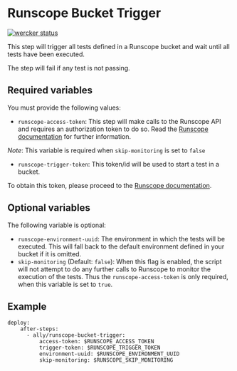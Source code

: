 # Runscope Bucket Trigger

[![wercker status](https://app.wercker.com/status/2a5b74379a6ccd7d619b51bd81b9cd1d/s "wercker status")](https://app.wercker.com/project/bykey/2a5b74379a6ccd7d619b51bd81b9cd1d)

This step will trigger all tests defined in a Runscope bucket and wait
until all tests have been executed.

The step will fail if any test is not passing.

## Required variables

You must provide the following values:

* `runscope-access-token`: This step will make calls to the Runscope API and
requires an authorization token to do so. Read the [Runscope documentation](https://www.runscope.com/docs/api/authentication)
for further information.

 _Note_: This variable is required when `skip-monitoring` is set to `false`

* `runscope-trigger-token`: This token/id will be used to start a test in a
bucket.

 To obtain this token, please proceed to the [Runscope documentation](https://www.runscope.com/docs/api-testing/integrations).

## Optional variables

The following variable is optional:

* `runscope-environment-uuid`: The environment in which the tests will be executed.
This will fall back to the default environment defined in your bucket if it is omitted.
* `skip-monitoring` (Default: `false`): When this flag is enabled, the script will
not attempt to do any further calls to Runscope to monitor the execution of the tests.
Thus the `runscope-access-token` is only required, when this variable is set to
`true`.

## Example

```
deploy:
    after-steps:
      - ally/runscope-bucket-trigger:
          access-token: $RUNSCOPE_ACCESS_TOKEN
          trigger-token: $RUNSCOPE_TRIGGER_TOKEN
          environment-uuid: $RUNSCOPE_ENVIRONMENT_UUID
          skip-monitoring: $RUNSCOPE_SKIP_MONITORING
```